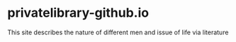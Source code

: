 # privatelibrary-github.io
This site describes the nature of different men and issue of life via literature
